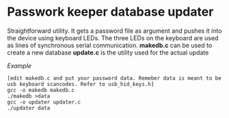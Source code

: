 # Passwork keeper database updater
Straightforward utility. It gets a password file as argument and pushes it into the device using keyboard LEDs.
The three LEDs on the keyboard are used as lines of synchronous serial communication.
**makedb.c**  can be used to create a new database
**update.c** is the utility used for the actual update

*Example*
```
[edit makedb.c and put your password data. Remeber data is meant to be usb keyboard scancodes. Refer to usb_hid_keys.h]
gcc -o makedb makedb.c
./makedb >data
gcc -o updater updater.c
./updater data
```

